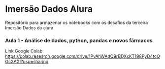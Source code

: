 # Imersão Dados Alura
Repositório para armazenar os notebooks com os desafios da terceira Imersão Dados da alura.

### Aula 1 - Análise de dados, python, pandas e novos fármacos
Link Google Colab: https://colab.research.google.com/drive/1PvAhWAdQ9rBDXxKT198PyD4tcQGcXAXI?usp=sharing

